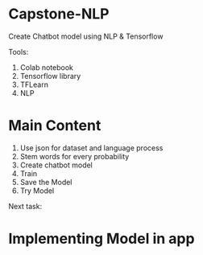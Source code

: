 # Capstone-NLP 
Create Chatbot model using NLP & Tensorflow

Tools:
  1. Colab notebook
  2. Tensorflow library
  3. TFLearn
  4. NLP


# Main Content
  1. Use json for dataset and language process
  2. Stem words for every probability
  3. Create chatbot model
  4. Train
  5. Save the Model
  6. Try Model

Next task: 
  # Implementing Model in app
